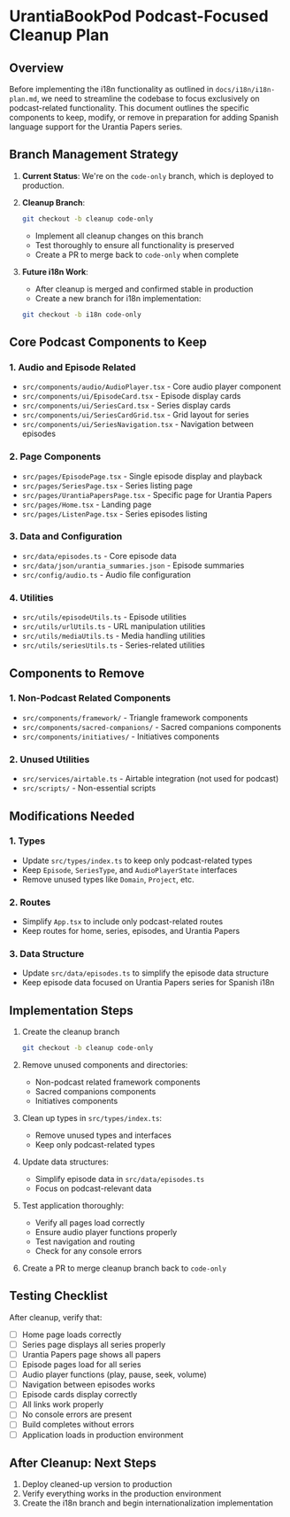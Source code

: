 # UrantiaBookPod Podcast-Focused Cleanup Plan

## Overview

Before implementing the i18n functionality as outlined in `docs/i18n/i18n-plan.md`, we need to streamline the codebase to focus exclusively on podcast-related functionality. This document outlines the specific components to keep, modify, or remove in preparation for adding Spanish language support for the Urantia Papers series.

## Branch Management Strategy

1. **Current Status**: We're on the `code-only` branch, which is deployed to production.

2. **Cleanup Branch**:
   ```bash
   git checkout -b cleanup code-only
   ```
   - Implement all cleanup changes on this branch
   - Test thoroughly to ensure all functionality is preserved
   - Create a PR to merge back to `code-only` when complete

3. **Future i18n Work**:
   - After cleanup is merged and confirmed stable in production
   - Create a new branch for i18n implementation:
   ```bash
   git checkout -b i18n code-only
   ```

## Core Podcast Components to Keep

### 1. Audio and Episode Related
- `src/components/audio/AudioPlayer.tsx` - Core audio player component
- `src/components/ui/EpisodeCard.tsx` - Episode display cards
- `src/components/ui/SeriesCard.tsx` - Series display cards
- `src/components/ui/SeriesCardGrid.tsx` - Grid layout for series
- `src/components/ui/SeriesNavigation.tsx` - Navigation between episodes

### 2. Page Components
- `src/pages/EpisodePage.tsx` - Single episode display and playback
- `src/pages/SeriesPage.tsx` - Series listing page
- `src/pages/UrantiaPapersPage.tsx` - Specific page for Urantia Papers
- `src/pages/Home.tsx` - Landing page
- `src/pages/ListenPage.tsx` - Series episodes listing

### 3. Data and Configuration
- `src/data/episodes.ts` - Core episode data
- `src/data/json/urantia_summaries.json` - Episode summaries
- `src/config/audio.ts` - Audio file configuration

### 4. Utilities
- `src/utils/episodeUtils.ts` - Episode utilities
- `src/utils/urlUtils.ts` - URL manipulation utilities
- `src/utils/mediaUtils.ts` - Media handling utilities
- `src/utils/seriesUtils.ts` - Series-related utilities

## Components to Remove

### 1. Non-Podcast Related Components
- `src/components/framework/` - Triangle framework components
- `src/components/sacred-companions/` - Sacred companions components
- `src/components/initiatives/` - Initiatives components

### 2. Unused Utilities
- `src/services/airtable.ts` - Airtable integration (not used for podcast)
- `src/scripts/` - Non-essential scripts

## Modifications Needed

### 1. Types
- Update `src/types/index.ts` to keep only podcast-related types
- Keep `Episode`, `SeriesType`, and `AudioPlayerState` interfaces
- Remove unused types like `Domain`, `Project`, etc.

### 2. Routes
- Simplify `App.tsx` to include only podcast-related routes
- Keep routes for home, series, episodes, and Urantia Papers

### 3. Data Structure
- Update `src/data/episodes.ts` to simplify the episode data structure
- Keep episode data focused on Urantia Papers series for Spanish i18n

## Implementation Steps

1. Create the cleanup branch
   ```bash
   git checkout -b cleanup code-only
   ```

2. Remove unused components and directories:
   - Non-podcast related framework components
   - Sacred companions components
   - Initiatives components

3. Clean up types in `src/types/index.ts`:
   - Remove unused types and interfaces
   - Keep only podcast-related types

4. Update data structures:
   - Simplify episode data in `src/data/episodes.ts`
   - Focus on podcast-relevant data

5. Test application thoroughly:
   - Verify all pages load correctly
   - Ensure audio player functions properly
   - Test navigation and routing
   - Check for any console errors

6. Create a PR to merge cleanup branch back to `code-only`

## Testing Checklist

After cleanup, verify that:

- [ ] Home page loads correctly
- [ ] Series page displays all series properly
- [ ] Urantia Papers page shows all papers
- [ ] Episode pages load for all series
- [ ] Audio player functions (play, pause, seek, volume)
- [ ] Navigation between episodes works
- [ ] Episode cards display correctly
- [ ] All links work properly
- [ ] No console errors are present
- [ ] Build completes without errors
- [ ] Application loads in production environment

## After Cleanup: Next Steps

1. Deploy cleaned-up version to production
2. Verify everything works in the production environment
3. Create the i18n branch and begin internationalization implementation